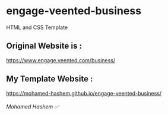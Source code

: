 # engage-veented-business
HTML and CSS Template

## Original Website is :
  https://www.engage.veented.com/business/
  
## My Template Website : 
  https://mohamed-hashem.github.io/engage-veented-business/
  
  
  
  ###### Mohamed Hashem ✅
